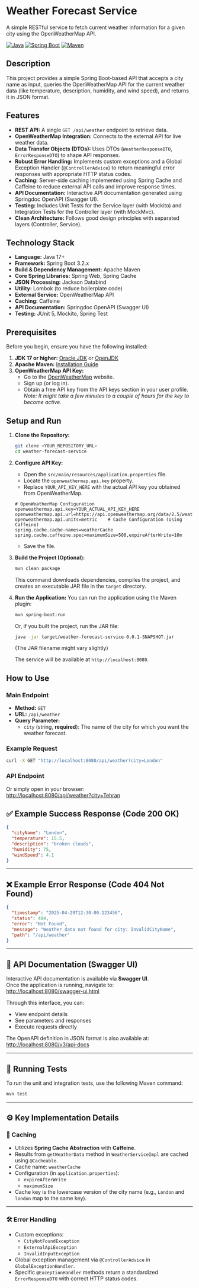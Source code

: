 ﻿# Weather Forecast Service

A simple RESTful service to fetch current weather information for a given city using the OpenWeatherMap API.

[![Java](https://img.shields.io/badge/Java-17+-blue?style=flat-square&logo=openjdk)](https://www.oracle.com/java/technologies/javase/jdk17-archive-downloads.html)
[![Spring Boot](https://img.shields.io/badge/Spring%20Boot-3.2.5-brightgreen?style=flat-square&logo=spring)](https://spring.io/projects/spring-boot)
[![Maven](https://img.shields.io/badge/Maven-3.8+-blue?style=flat-square&logo=apache-maven)](https://maven.apache.org/)

## Description

This project provides a simple Spring Boot-based API that accepts a city name as input, queries the OpenWeatherMap API for the current weather data (like temperature, description, humidity, and wind speed), and returns it in JSON format.

## Features

*   **REST API:** A single `GET /api/weather` endpoint to retrieve data.
*   **OpenWeatherMap Integration:** Connects to the external API for live weather data.
*   **Data Transfer Objects (DTOs):** Uses DTOs (`WeatherResponseDTO`, `ErrorResponseDTO`) to shape API responses.
*   **Robust Error Handling:** Implements custom exceptions and a Global Exception Handler (`@ControllerAdvice`) to return meaningful error responses with appropriate HTTP status codes.
*   **Caching:** Server-side caching implemented using Spring Cache and Caffeine to reduce external API calls and improve response times.
*   **API Documentation:** Interactive API documentation generated using Springdoc OpenAPI (Swagger UI).
*   **Testing:** Includes Unit Tests for the Service layer (with Mockito) and Integration Tests for the Controller layer (with MockMvc).
*   **Clean Architecture:** Follows good design principles with separated layers (Controller, Service).

## Technology Stack

*   **Language:** Java 17+
*   **Framework:** Spring Boot 3.2.x
*   **Build & Dependency Management:** Apache Maven
*   **Core Spring Libraries:** Spring Web, Spring Cache
*   **JSON Processing:** Jackson Databind
*   **Utility:** Lombok (to reduce boilerplate code)
*   **External Service:** OpenWeatherMap API
*   **Caching:** Caffeine
*   **API Documentation:** Springdoc OpenAPI (Swagger UI)
*   **Testing:** JUnit 5, Mockito, Spring Test

## Prerequisites

Before you begin, ensure you have the following installed:
1.  **JDK 17 or higher:** [Oracle JDK](https://www.oracle.com/java/technologies/javase/jdk17-archive-downloads.html) or [OpenJDK](https://adoptium.net/)
2.  **Apache Maven:** [Installation Guide](https://maven.apache.org/install.html)
3.  **OpenWeatherMap API Key:**
    *   Go to the [OpenWeatherMap](https://openweathermap.org/) website.
    *   Sign up (or log in).
    *   Obtain a free API key from the API keys section in your user profile. *Note: It might take a few minutes to a couple of hours for the key to become active.*

## Setup and Run

1.  **Clone the Repository:**
    ```bash
    git clone <YOUR_REPOSITORY_URL>
    cd weather-forecast-service
    ```

2.  **Configure API Key:**
    *   Open the `src/main/resources/application.properties` file.
    *   Locate the `openweathermap.api.key` property.
    *   Replace `YOUR_API_KEY_HERE` with the actual API key you obtained from OpenWeatherMap.
    ```properties
    # OpenWeatherMap Configuration
    openweathermap.api.key=YOUR_ACTUAL_API_KEY_HERE
    openweathermap.api.url=https://api.openweathermap.org/data/2.5/weather
    openweathermap.api.units=metric    # Cache Configuration (Using Caffeine)
    spring.cache.cache-names=weatherCache
    spring.cache.caffeine.spec=maximumSize=500,expireAfterWrite=10m
    ```
    *   Save the file.

3.  **Build the Project (Optional):**
    ```bash
    mvn clean package
    ```
    This command downloads dependencies, compiles the project, and creates an executable JAR file in the `target` directory.

4.  **Run the Application:**
    You can run the application using the Maven plugin:
    ```bash
    mvn spring-boot:run
    ```
    Or, if you built the project, run the JAR file:
    ```bash
    java -jar target/weather-forecast-service-0.0.1-SNAPSHOT.jar
    ```
    (The JAR filename might vary slightly)

    The service will be available at `http://localhost:8080`.

## How to Use

### Main Endpoint

*   **Method:** `GET`
*   **URL:** `/api/weather`
*   **Query Parameter:**
    *   `city` (string, **required**): The name of the city for which you want the weather forecast.

### Example Request

```bash
curl -X GET "http://localhost:8080/api/weather?city=London"
```

### API Endpoint

Or simply open in your browser:  
[http://localhost:8080/api/weather?city=Tehran](http://localhost:8080/api/weather?city=Tehran)

## ✅ Example Success Response (Code 200 OK)

```json
{
  "cityName": "London",
  "temperature": 15.5,
  "description": "broken clouds",
  "humidity": 75,
  "windSpeed": 4.1
}
```

---

## ❌ Example Error Response (Code 404 Not Found)

```json
{
  "timestamp": "2025-04-29T12:30:00.123456",
  "status": 404,
  "error": "Not Found",
  "message": "Weather data not found for city: InvalidCityName",
  "path": "/api/weather"
}
```

---

## 📘 API Documentation (Swagger UI)

Interactive API documentation is available via **Swagger UI**.  
Once the application is running, navigate to:  
[http://localhost:8080/swagger-ui.html](http://localhost:8080/swagger-ui.html)

Through this interface, you can:
- View endpoint details
- See parameters and responses
- Execute requests directly

The OpenAPI definition in JSON format is also available at:  
[http://localhost:8080/v3/api-docs](http://localhost:8080/v3/api-docs)

---

## 🧪 Running Tests

To run the unit and integration tests, use the following Maven command:

```bash
mvn test
```

---

## ⚙️ Key Implementation Details

### 🧠 Caching

- Utilizes **Spring Cache Abstraction** with **Caffeine**.
- Results from `getWeatherData` method in `WeatherServiceImpl` are cached using `@Cacheable`.
- Cache name: `weatherCache`
- Configuration (in `application.properties`):
    - `expireAfterWrite`
    - `maximumSize`
- Cache key is the lowercase version of the city name (e.g., `London` and `london` map to the same key).

---

### 🛠️ Error Handling

- Custom exceptions:
    - `CityNotFoundException`
    - `ExternalApiException`
    - `InvalidInputException`
- Global exception management via `@ControllerAdvice` in `GlobalExceptionHandler`.
- Specific `@ExceptionHandler` methods return a standardized `ErrorResponseDTO` with correct HTTP status codes.
